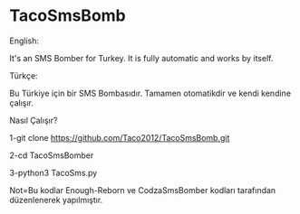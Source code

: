 # TacoSmsBomb

English:

It's an SMS Bomber for Turkey. It is fully automatic and works by itself. 

Türkçe:

Bu Türkiye için bir SMS Bombasıdır. Tamamen otomatikdir ve kendi kendine çalışır.

Nasıl Çalışır?

1-git clone https://github.com/Taco2012/TacoSmsBomb.git

2-cd TacoSmsBomber

3-python3 TacoSms.py

Not=Bu kodlar Enough-Reborn ve CodzaSmsBomber kodları tarafından düzenlenerek yapılmıştır.
